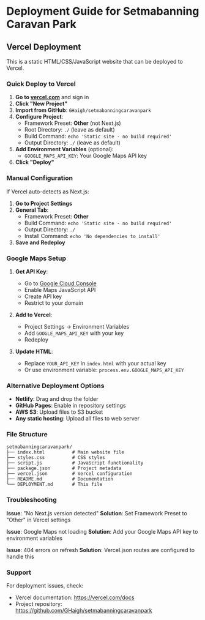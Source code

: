 # Deployment Guide for Setmabanning Caravan Park

## Vercel Deployment

This is a static HTML/CSS/JavaScript website that can be deployed to Vercel.

### Quick Deploy to Vercel

1. **Go to [vercel.com](https://vercel.com)** and sign in
2. **Click "New Project"**
3. **Import from GitHub**: `GHaigh/setmabanningcaravanpark`
4. **Configure Project**:
   - Framework Preset: **Other** (not Next.js)
   - Root Directory: `./` (leave as default)
   - Build Command: `echo 'Static site - no build required'`
   - Output Directory: `./` (leave as default)
5. **Add Environment Variables** (optional):
   - `GOOGLE_MAPS_API_KEY`: Your Google Maps API key
6. **Click "Deploy"**

### Manual Configuration

If Vercel auto-detects as Next.js:

1. **Go to Project Settings**
2. **General Tab**:
   - Framework Preset: **Other**
   - Build Command: `echo 'Static site - no build required'`
   - Output Directory: `./`
   - Install Command: `echo 'No dependencies to install'`
3. **Save and Redeploy**

### Google Maps Setup

1. **Get API Key**:
   - Go to [Google Cloud Console](https://console.cloud.google.com/)
   - Enable Maps JavaScript API
   - Create API key
   - Restrict to your domain

2. **Add to Vercel**:
   - Project Settings → Environment Variables
   - Add `GOOGLE_MAPS_API_KEY` with your key
   - Redeploy

3. **Update HTML**:
   - Replace `YOUR_API_KEY` in `index.html` with your actual key
   - Or use environment variable: `process.env.GOOGLE_MAPS_API_KEY`

### Alternative Deployment Options

- **Netlify**: Drag and drop the folder
- **GitHub Pages**: Enable in repository settings
- **AWS S3**: Upload files to S3 bucket
- **Any static hosting**: Upload all files to web server

### File Structure

```
setmabanningcaravanpark/
├── index.html          # Main website file
├── styles.css          # CSS styles
├── script.js           # JavaScript functionality
├── package.json        # Project metadata
├── vercel.json         # Vercel configuration
├── README.md           # Documentation
└── DEPLOYMENT.md       # This file
```

### Troubleshooting

**Issue**: "No Next.js version detected"
**Solution**: Set Framework Preset to "Other" in Vercel settings

**Issue**: Google Maps not loading
**Solution**: Add your Google Maps API key to environment variables

**Issue**: 404 errors on refresh
**Solution**: Vercel.json routes are configured to handle this

### Support

For deployment issues, check:
- Vercel documentation: https://vercel.com/docs
- Project repository: https://github.com/GHaigh/setmabanningcaravanpark
